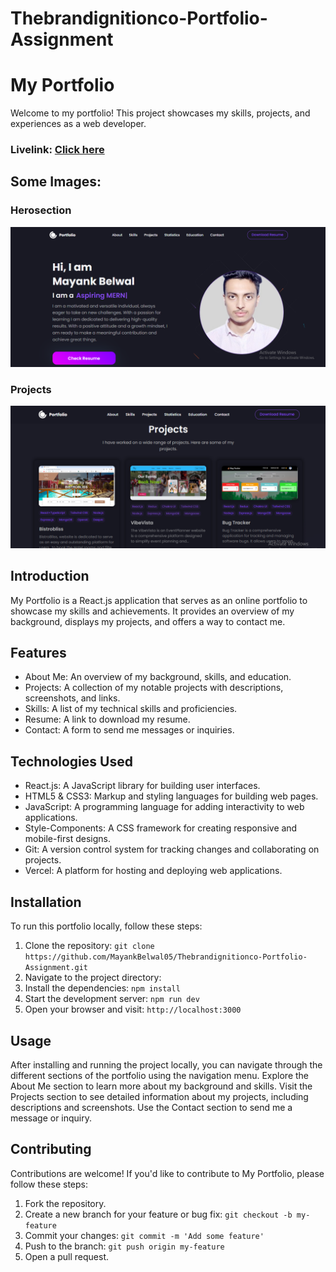 # Thebrandignitionco-Portfolio-Assignment

# My Portfolio
Welcome to my portfolio! This project showcases my skills, projects, and experiences as a web developer.

### Livelink: [Click here](https://thebrandignitionco-portfolio-assignment.vercel.app/)
## Some Images:

### Herosection

![alt text](p1.png)

### Projects

![alt text](p2.png)

## Introduction
My Portfolio is a React.js application that serves as an online portfolio to showcase my skills and achievements. It provides an overview of my background, displays my projects, and offers a way to contact me.

## Features
- About Me: An overview of my background, skills, and education.
- Projects: A collection of my notable projects with descriptions, screenshots, and links.
- Skills: A list of my technical skills and proficiencies.
- Resume: A link to download my resume.
- Contact: A form to send me messages or inquiries.

## Technologies Used
- React.js: A JavaScript library for building user interfaces.
- HTML5 & CSS3: Markup and styling languages for building web pages.
- JavaScript: A programming language for adding interactivity to web applications.
- Style-Components: A CSS framework for creating responsive and mobile-first designs.
- Git: A version control system for tracking changes and collaborating on projects.
- Vercel: A platform for hosting and deploying web applications.

## Installation
To run this portfolio locally, follow these steps:

1. Clone the repository: `git clone https://github.com/MayankBelwal05/Thebrandignitionco-Portfolio-Assignment.git`
2. Navigate to the project directory: 
3. Install the dependencies: `npm install`
4. Start the development server: `npm run dev`
5. Open your browser and visit: `http://localhost:3000`

## Usage
After installing and running the project locally, you can navigate through the different sections of the portfolio using the navigation menu. Explore the About Me section to learn more about my background and skills. Visit the Projects section to see detailed information about my projects, including descriptions and screenshots. Use the Contact section to send me a message or inquiry.

## Contributing
Contributions are welcome! If you'd like to contribute to My Portfolio, please follow these steps:

1. Fork the repository.
2. Create a new branch for your feature or bug fix: `git checkout -b my-feature`
3. Commit your changes: `git commit -m 'Add some feature'`
4. Push to the branch: `git push origin my-feature`
5. Open a pull request.
